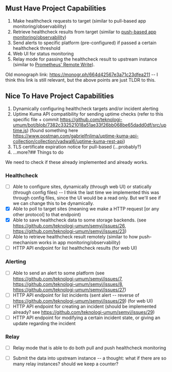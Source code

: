
## Must Have Project Capabilities

1. Make healthcheck requests to target (similar to pull-based app monitoring/observability)
2. Retrieve healthcheck results from target (similar to [push-based app monitoring/observability](https://notes.nicolevanderhoeven.com/Push-based+monitoring))
3. Send alerts to specific platform (pre-configured) if passed a certain healthcheck threshold
4. Web UI for status monitoring
5. Relay mode for passing the healthcheck result to upstream instance (similar to [Prometheus' Remote Write](https://prometheus.io/docs/specs/prw/remote_write_spec/)).

Old monograph link: https://monogr.ph/664d42567e3a71c23dfea211 -- I think this link is still relevant, but the above points are just TLDR to this.

## Nice To Have Project Capabilities

1. Dynamically configuring healthcheck targets and/or incident alerting
2. Uptime Kuma API compatibility for sending uptime checks (refer to this specific file + commit https://github.com/teknologi-umum/bot/blob/7382c332521018a51ae33f26bb068be65dadd0df/src/uptime.js) (found something here https://www.postman.com/gabrielfnlima/uptime-kuma-api-collection/collection/vadwal6/uptime-kuma-rest-api)
3. TLS certificate expiration notice for pull-based (...probably?)
4. ...more?## Things to do

We need to check if these already implemented and already works.

### Healthcheck
- [ ] Able to configure sites, dynamically (through web UI) or statically (through config files) -- I think the last time we implemented this was through config files, since the UI would be a read only. But we'll see if we can change this to be dynamically.
- [x] Able to poll to target sites (meaning we make a HTTP request [or any other protocol] to that endpoint)
- [x] Able to save healthcheck data to some storage backends. (see https://github.com/teknologi-umum/semyi/issues/26, https://github.com/teknologi-umum/semyi/issues/23)
- [ ] Able to retrieve healthcheck result remotely (similar to how push-mechanism works in app monitoring/observability)
- [ ] HTTP API endpoint for list healthcheck results (for web UI)

### Alerting
- [ ] Able to send an alert to some platform (see https://github.com/teknologi-umum/semyi/issues/7, https://github.com/teknologi-umum/semyi/issues/8, https://github.com/teknologi-umum/semyi/issues/27)
- [ ] HTTP API endpoint for list incidents (sent alert -- reverse of https://github.com/teknologi-umum/semyi/issues/29) (for web UI)
- [ ] HTTP API endpoint for creating an incident (should be implemented already? see https://github.com/teknologi-umum/semyi/issues/29)
- [ ] HTTP API endpoint for modifying a certain incident state, or giving an update regarding the incident

### Relay
- [ ] Relay mode that is able to do both pull and push healthcheck monitoring
- [ ] Submit the data into upstream instance -- a thought: what if there are so many relay instances? should we keep a counter?

